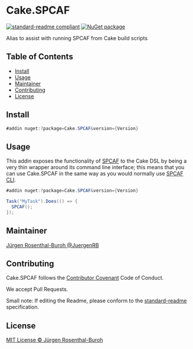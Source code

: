 # Cake.SPCAF

[![standard-readme compliant][]][standard-readme]
[![NuGet package][nugetimage]][nuget]

Alias to assist with running SPCAF from Cake build scripts

## Table of Contents

- [Install](#install)
- [Usage](#usage)
- [Maintainer](#maintainer)
- [Contributing](#contributing)
- [License](#license)

## Install

```cs
#addin nuget:?package=Cake.SPCAF&version={Version}
```

## Usage

This addin exposes the functionality of [SPCAF][SPCAF] to the Cake DSL by being a very thin wrapper around its command line interface; this means that you can use Cake.SPCAF in the same way as you would normally use [SPCAF CLI][SPCAFCLI].

```cs
#addin nuget:?package=Cake.SPCAF&version={Version}

Task("MyTask").Does(() => {
  SPCAF();
});
```

## Maintainer

[Jürgen Rosenthal-Buroh @JuergenRB][maintainer]

## Contributing

Cake.SPCAF follows the [Contributor Covenant][contrib-covenant] Code of Conduct.

We accept Pull Requests.

Small note: If editing the Readme, please conform to the [standard-readme][] specification.

## License

[MIT License © Jürgen Rosenthal-Buroh][license]

[SPCAF]:(https://rencore.com/products/code/)
[SPCAFCLI]:(https://go.rencore.com/support/how-to-run-spcaf-from-command-line)
[contrib-covenant]: https://www.contributor-covenant.org/version/1/4/code-of-conduct
[maintainer]: https://github.com/JuergenRB
[nuget]: https://nuget.org/packages/Cake.SPCAF
[nugetimage]: https://img.shields.io/nuget/v/Cake.SPCAF.svg?logo=nuget&style=flat-square
[license]: LICENSE.txt
[standard-readme]: https://github.com/RichardLitt/standard-readme
[standard-readme compliant]: https://img.shields.io/badge/readme%20style-standard-brightgreen.svg?style=flat-square
